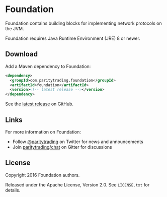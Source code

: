 # Foundation

Foundation contains building blocks for implementing network protocols on the
JVM.

Foundation requires Java Runtime Environment (JRE) 8 or newer.

## Download

Add a Maven dependency to Foundation:

```xml
<dependency>
  <groupId>com.paritytrading.foundation</groupId>
  <artifactId>foundation</artifactId>
  <version><!-- latest release --></version>
</dependency>
```

See the [latest release][] on GitHub.

  [latest release]: https://github.com/paritytrading/foundation/releases/latest

## Links

For more information on Foundation:

- Follow [@paritytrading](https://twitter.com/paritytrading) on Twitter for
  news and announcements
- Join [paritytrading/chat](https://gitter.im/paritytrading/chat) on Gitter
  for discussions

## License

Copyright 2016 Foundation authors.

Released under the Apache License, Version 2.0. See `LICENSE.txt` for details.
